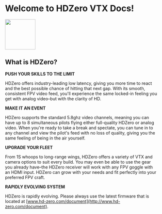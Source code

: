 # Welcome to HDZero VTX Docs!

<img src="https://raw.githubusercontent.com/hd-zero/hdzero-vtx-docs/main/site/img/HDZero.png" style="width:100">

## What is HDZero?

**PUSH YOUR SKILLS TO THE LIMIT**

HDZero offers industry-leading low latency, giving you more time to react and the best possible chance of hitting that next gap. With its smooth, consistent FPV video feed, you'll experience the same locked-in feeling you get with analog video–but with the clarity of HD.

**MAKE IT AN EVENT**

HDZero supports the standard 5.8ghz video channels, meaning you can have up to 8 simultaneous pilots flying either full-quality HDZero or analog video. When you're ready to take a break and spectate, you can tune in to any channel and view the pilot's feed with no loss of quality, giving you the same feeling of being in the air yourself.

**UPGRADE YOUR FLEET**

From 1S whoops to long-range wings, HDZero offers a variety of VTX and camera options to suit every build. You may even be able to use the gear you already have–the HDZero receiver will work with any FPV goggle with an HDMI input. HDZero can grow with your needs and fit perfectly into your preferred FPV craft.

**RAPIDLY EVOLVING SYSTEM**

HDZero is rapidly evolving. Please always use the latest firmware that is located at  [www.hd-zero.com/document](http://www.hd-zero.com/document).
